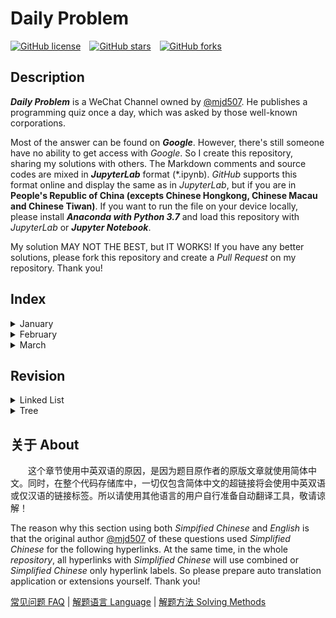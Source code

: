 # Daily Problem

[![GitHub license][1]][2]&emsp;[![GitHub stars][3]][4]&emsp;[![GitHub forks][5]][6]

[1]: https://img.shields.io/github/license/Dragon1573/Daily-Problem?color=blue&style=for-the-badge
[2]: https://github.com/Dragon1573/Daily-Problem/blob/master/LICENSE
[3]: https://img.shields.io/github/stars/Dragon1573/Daily-Problem?color=blue&style=for-the-badge
[4]: https://github.com/Dragon1573/Daily-Problem/stargazers
[5]: https://img.shields.io/github/forks/Dragon1573/Daily-Problem?color=blue&style=for-the-badge
[6]: https://github.com/Dragon1573/Daily-Problem/network

## Description

***Daily Problem*** is a WeChat Channel owned by [@mjd507](https://github.com/mjd507). He publishes a programming quiz once a day, which was asked by those well-known corporations.

Most of the answer can be found on ***Google***. However, there's still someone have no ability to get access with *Google*. So I create this repository, sharing my solutions with others. The Markdown comments and source codes are mixed in ***JupyterLab*** format (\*.ipynb). *GitHub* supports this format online and display the same as in *JupyterLab*, but if you are in **People's Republic of China (excepts Chinese Hongkong, Chinese Macau and Chinese Tiwan)**. If you want to run the file on your device locally, please install ***Anaconda with Python 3.7*** and load this repository with *JupyterLab* or ***Jupyter Notebook***.

My solution MAY NOT THE BEST, but IT WORKS! If you have any better solutions, please fork this repository and create a *Pull Request* on my repository. Thank you!

## Index
<details>
    <summary>January</summary>
    <details>
      <summary>Week 1</summary>

- [Day 1: Linklist Add Up](January/Week1/1.ipynb)
- [Day 2: Longest Substring Without Repeating Characters](January/Week1/2.ipynb)
- [Day 3: Longest Palindromic Substring](January/Week1/3.ipynb)
- [Day 4: Validate Balanced Parentheses](January/Week1/4.ipynb)
- [Day 5: First and Last Indices of an Element in a Sorted Array](January/Week1/5.ipynb)
- [Day 6: Reverse a Linked List](January/Week1/6.ipynb)
- [Day 7: Sorting a list with 3 unique numbers](January/Week1/7.ipynb)

    </details>
    <details>
        <summary>Week 2</summary>

- [Day 8: Two-Sum](January/Week2/8.ipynb)
- [Day 9: Find the non-duplicate number](January/Week2/9.ipynb)
- [Day 10: Non-decreasing Array with Single Modification](January/Week2/10.ipynb)
- [Day 11: Floor and Ceiling of a Binary Search Tree](January/Week2/11.ipynb)
- [Day 12: Invert a Binary Tree](January/Week2/12.ipynb)
- [Day 13: Maximum In A Stack](January/Week2/13.ipynb)
- [Day 14: Number of Ways to Climb Stairs](January/Week2/13.ipynb)

    </details>
    <details>
      <summary>Week 3</summary>

- [Day 15: Find Pythagorean Triplets](January/Week3/15.ipynb)
- [Day 16: Edit Distance](January/Week3/16.ipynb)
- [Day 17: Create a Simple Calculator](January/Week3/17.ipynb)
- [Day 18: Longest Sequence with Two Unique Numbers](January/Week3/18.ipynb)
- [Day 19: Find Cycles in a Graph](January/Week3/19.ipynb)
- [Day 20: Word Search](January/Week3/20.ipynb)
- [Day 21: Minimum Size Subarray Sum](January/Week3/21.ipynb)

    </details>
    <details>
      <summary>Week 4</summary>

- [Day 22: Ways to Traverse a Grid](January/Week4/22.ipynb)
- [Day 23: Intersection of Linked Lists](January/Week4/23.ipynb)
- [Day 24: Falling Dominoes](January/Week4/24.ipynb)
- [Day 25: Remove Consecutive Nodes that Sum to 0](January/Week4/25.ipynb)
- [Day 26: Remove k-th Last Element From Linked List](January/Week4/26.ipynb)
- [Day 27: Witness of The Tall People](January/Week4/27.ipynb)
- [Day 28: Course Prerequisites](January/Week4/28.ipynb)

    </details>
</details>
<details>
    <summary>February</summary>
    <details>
      <summary>Week 5</summary>

- [Day 29: Move Zeros](February/Week5/29.ipynb)
- [Day 30: Find the k-th Largest Element in a List](February/Week5/30.ipynb)
- [Day 31: Spiral Traversal of Grid](February/Week5/31.ipynb)
- [Day 32: Largest Product of 3 Elements](February/Week5/32.ipynb)
- [Day 33: Merge Overlapping Intervals](February/Week5/33.ipynb)
- [Day 34: Maximum Profit From Stocks](February/Week5/34.ipynb)
- [Day 35: Queue Using Two Stacks](February/Week5/35.ipynb)

    </details>
    <details>
        <summary>Week 6</summary>

- [Day 36: Contiguous Subarray with Maximum Sum](February/Week6/36.ipynb)
- [Day 37: Merge K Sorted Linked Lists](February/Week6/37.ipynb)
- [Day 38: Create a balanced binary search tree](February/Week6/38.ipynb)
- [Day 39: Trapping Rainwater](February/Week6/39.ipynb)
- [Day 40: Buddy Strings](February/Week6/40.ipynb)
- [Day 41: Deepest Node in a Binary Tree](February/Week6/41.ipynb)
- [Day 42: Look and Say Sequence](February/Week6/42.ipynb)

    </details>
    <details>
        <summary>Week 7</summary>

- [Day 43: First Missing Positive Integer](February/Week7/43.ipynb)
- [Day 44: Validate Binary Search Tree](February/Week7/44.ipynb)
- [Day 45: Get all Values at a Certain Height in a Binary Tree](February/Week7/45.ipynb)
- [Day 46: Longest Substring With K Distinct Characters](February/Week7/46.ipynb)
- [Day 47: Count Number of Unival Subtrees](February/Week7/47.ipynb)
- [Day 48: Reconstrunct Binary Tree from Preorder and Inorder Traversals](February/Week7/48.ipynb)
- [Day 49: Sort Colors](February/Week7/49.ipynb)

    </details>
    <details>
        <summary>Week 8</summary>

- [Day 50: Word Ordering in a Different Alphabetical Order](February/Week8/50.ipynb)
- [Day 51: 3 Sum](February/Week8/51.ipynb)
- [Day 52: Largest BST in a Binary Tree](February/Week8/52.ipynb)
- [Day 53: Find the Number of Islands](February/Week8/53.ipynb)
- [Day 54: Minimum Removals for Valid Parenthesis](February/Week8/54.ipynb)
- [Day 55: Group Words that are Anagrams](February/Week8/55.ipynb)
- [Day 56: Running Median](February/Week8/56.ipynb)

    </details>
</details>
<details>
    <summary>March</summary>
    <details>
        <summary>Week 9</summary>

- [Day 57: Room scheduling](March/Week9/57.ipynb)
- [Day 58: Reverse Words in a String](March/Week9/58.ipynb)
- [Day 59: Merge List Of Number Into Ranges](March/Week9/59.ipynb)
- [Day 60: Product of Array Except Self](March/Week9/60.ipynb)
- [Day 61: Given two arrays, write a function to compute their intersection](March/Week9/61.ipynb)
- [Day 62: Longest Increasing Subsequence](March/Week9/62.ipynb)
- [Day 63: Angles of a Clock](March/Week9/63.ipynb)

    </details>
    <details>
        <summary>Week 10</summary>

- [Day 64: Arithmetic Binary Tree](March/Week10/64.ipynb)
- [Day 65: Tree Serialization](March/Week10/65.ipynb)
- [Day 66: Distribute Bonuses](March/Week10/66.ipynb)
- [Day 67: Min Range Needed to Sort](March/Week10/67.ipynb)
- [Day 68: Reverse Integer](March/Week10/68.ipynb)
- [Day 69: Min Stack](March/Week10/69.ipynb)
- [Day 70: Full Binary Tree](March/Week10/70.ipynb)

    </details>
    <details>
        <summary>Week 11</summary>

- [Day 71: Decode String](March/Week11/71.ipynb)
- [Day 72: Circle of Chained Words](March/Week11/72.ipynb)

    </details>
</details>

## Revision

<details>
    <summary>Linked List</summary>

- [Linked List](Revision/Linked_List.ipynb)

</details>
<details>
    <summary>Tree</summary>

- [Binary Tree](Revision/Binary_Tree.ipynb)
- [Traversing 2 trees in parallel](Revision/Parallel_Tree.ipynb)
- [Binary Search Tree](Revision/Binary_Search_Tree.ipynb)

</details>

## 关于 About

&emsp;&emsp;这个章节使用中英双语的原因，是因为题目原作者的原版文章就使用简体中文。同时，在整个代码存储库中，一切仅包含简体中文的超链接将会使用中英双语或仅汉语的链接标签。所以请使用其他语言的用户自行准备自动翻译工具，敬请谅解！

The reason why this section using both *Simpified Chinese* and *English* is that the original author [@mjd507](https://github.com/mjd507) of these questions used *Simplified Chinese* for the following hyperlinks. At the same time, in the whole *repository*, all hyperlinks with *Simplified Chinese* will use combined or *Simplified Chinese* only hyperlink labels. So please prepare auto translation application or extensions yourself. Thank you!

[常见问题 FAQ] | [解题语言 Language] | [解题方法 Solving Methods]

[常见问题 FAQ]: https://mp.weixin.qq.com/s/KsNh1Jfq4mPj0fb5DSALDQ
[解题语言 Language]: https://mp.weixin.qq.com/s/ksk35cKlvXZ6WNLsxOCHQA
[解题方法 Solving Methods]: https://mp.weixin.qq.com/s/DG2BheIKIn-ec6cCdEyHRg
